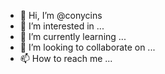 - 👋 Hi, I’m @conycins
- 👀 I’m interested in ...
- 🌱 I’m currently learning ...
- 💞️ I’m looking to collaborate on ...
- 📫 How to reach me ...

<!---
conycins/conycins is a ✨ special ✨ repository because its `README.md` (this file) appears on your GitHub profile.
You can click the Preview link to take a look at your changes.
--->
